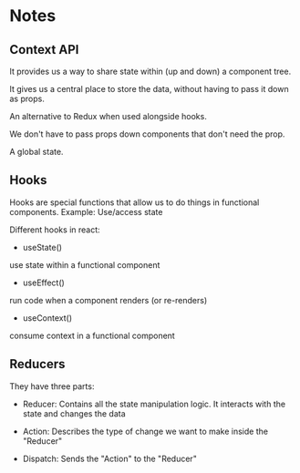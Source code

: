 # Notes

## Context API

It provides us a way to share state within (up and down) a component tree.

It gives us a central place to store the data, without having to pass it down as props.

An alternative to Redux when used alongside hooks.

We don't have to pass props down components that don't need the prop.

A global state.

## Hooks

Hooks are special functions that allow us to do things in functional components. Example: Use/access state

Different hooks in react:

- useState()

use state within a functional component

- useEffect()

run code when a component renders (or re-renders)

- useContext()

consume context in a functional component

## Reducers

They have three parts: 

- Reducer: Contains all the state manipulation logic. It interacts with the state and changes the data

- Action: Describes the type of change we want to make inside the "Reducer"

- Dispatch: Sends the "Action" to the "Reducer"
